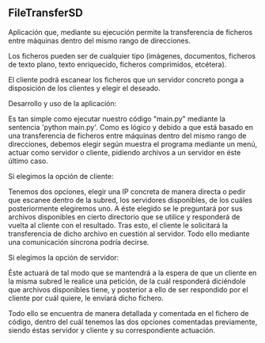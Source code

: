 ## FileTransferSD


Aplicación que, mediante su ejecución permite la transferencia de ficheros entre máquinas dentro del mismo rango de direcciones.

Los ficheros pueden ser de cualquier tipo (imágenes, documentos, ficheros de texto plano, texto enriquecido, ficheros comprimidos, etcétera).

El cliente podrá escanear los ficheros que un servidor concreto ponga a disposición de los clientes y elegir el deseado.

Desarrollo y uso de la aplicación:

Es tan simple como ejecutar nuestro código "main.py" mediante la sentencia 'python main.py'. Como es lógico y debido a que está basado en una transferencia de ficheros entre máquinas dentro del mismo rango de direcciones, debemos elegir según muestra el programa mediante un menú, actuar como servidor o cliente, pidiendo archivos a un servidor en éste último caso.

Si elegimos la opción de cliente:

Tenemos dos opciones, elegir una IP concreta de manera directa o pedir que escanee dentro de la subred, los servidores disponibles, de los cuáles posteriormente elegiremos uno. A éste elegido se le preguntará por sus archivos disponibles en cierto directorio que se utilice y responderá de vuelta al cliente con el resultado. Tras esto, el cliente le solicitará la transferencia de dicho archivo en cuestión al servidor. Todo ello mediante una comunicación síncrona podría decirse.

Si elegimos la opción de servidor:

Éste actuará de tal modo que se mantendrá a la espera de que un cliente en la misma subred le realice una petición, de la cuál responderá diciéndole que archivos disponibles tiene, y posterior a ello de ser respondido por el cliente por cuál quiere, le enviará dicho fichero. 

Todo ello se encuentra de manera detallada y comentada en el fichero de código, dentro del cuál tenemos las dos opciones comentadas previamente, siendo éstas servidor y cliente y su correspondiente actuación.
